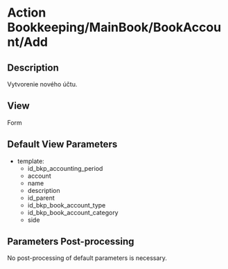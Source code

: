 # Action Bookkeeping/MainBook/BookAccount/Add

## Description

Vytvorenie nového účtu.

## View

Form

## Default View Parameters

* template:
  * id_bkp_accounting_period
  * account
  * name
  * description
  * id_parent
  * id_bkp_book_account_type
  * id_bkp_book_account_category
  * side

## Parameters Post-processing

No post-processing of default parameters is necessary.